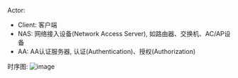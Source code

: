 Actor:
- Client: 客户端
- NAS: 网络接入设备(Network Access Server), 如路由器、交换机、AC/AP设备
- AA: AA认证服务器, 认证(Authentication)、授权(Authorization)

时序图:
![image](https://github.com/user-attachments/assets/bc824150-cdc7-4495-8ff1-441bf49b9977)
